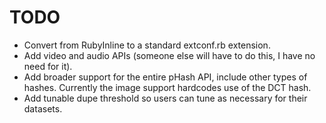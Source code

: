 TODO
=======

- Convert from RubyInline to a standard extconf.rb extension.
- Add video and audio APIs (someone else will have to do this, I have no need for it).
- Add broader support for the entire pHash API, include other types of hashes.  Currently
  the image support hardcodes use of the DCT hash.
- Add tunable dupe threshold so users can tune as necessary for their datasets.